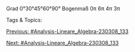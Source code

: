Grad 0°30°45°60°90°
Bogenmaß 0π
6π
4π
3π

   Tags & Topics:
   

[Previous: #Analysis-Lineare_Algebra-230308_133](Analysis-Lineare_Algebra-230308_133.md)

[Next: #Analysis-Lineare_Algebra-230308_133](Analysis-Lineare_Algebra-230308_133.md)